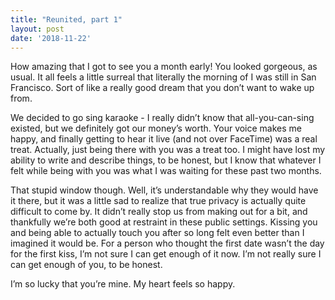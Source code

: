 ```yaml
---
title: "Reunited, part 1"
layout: post
date: '2018-11-22'
---
```


How amazing that I got to see you a month early! You looked gorgeous, as usual. It all feels a little surreal that literally the morning of I was still in San Francisco. Sort of like a really good dream that you don’t want to wake up from.

We decided to go sing karaoke - I really didn’t know that all-you-can-sing existed, but we definitely got our money’s worth. Your voice makes me happy, and finally getting to hear it live (and not over FaceTime) was a real treat. Actually, just being there with you was a treat too. I might have lost my ability to write and describe things, to be honest, but I know that whatever I felt while being with you was what I was waiting for these past two months. 

That stupid window though. Well, it’s understandable why they would have it there, but it was a little sad to realize that true privacy is actually quite difficult to come by. It didn’t really stop us from making out for a bit, and thankfully we’re both good at restraint in these public settings. Kissing you and being able to actually touch you after so long felt even better than I imagined it would be. For a person who thought the first date wasn’t the day for the first kiss, I’m not sure I can get enough of it now. I’m not really sure I can get enough of you, to be honest.

I’m so lucky that you’re mine. My heart feels so happy.